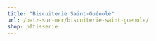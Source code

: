```yaml
---
title: "Biscuiterie Saint-Guénolé"
url: /batz-sur-mer/biscuiterie-saint-guenole/
shop: pâtisserie
---
```

